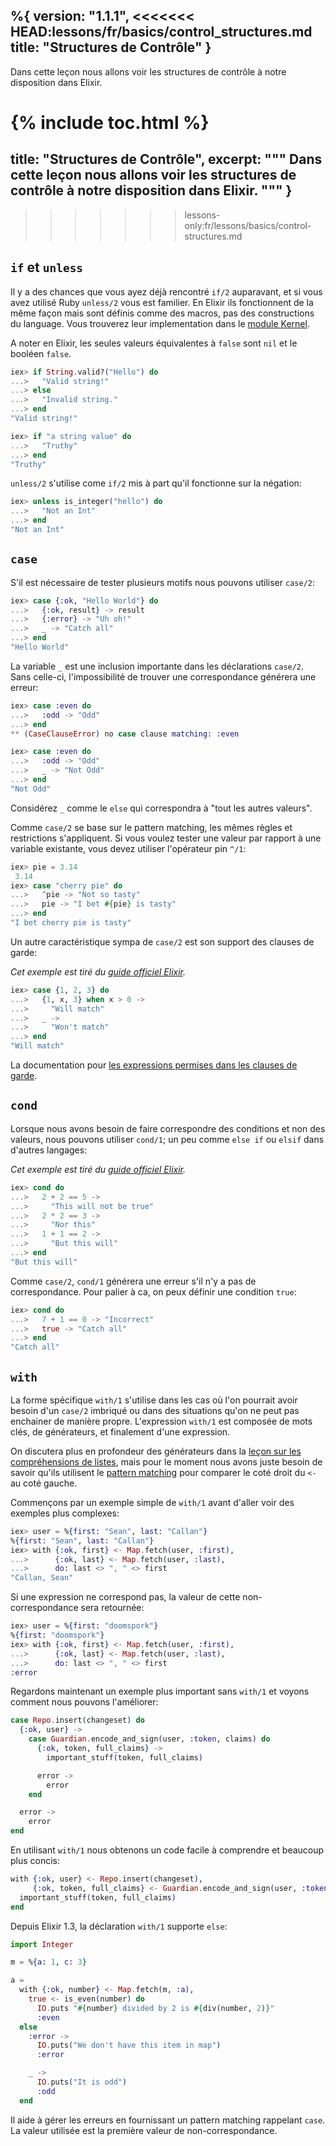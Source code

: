 %{
  version: "1.1.1",
<<<<<<< HEAD:lessons/fr/basics/control_structures.md
  title: "Structures de Contrôle"
}
---

Dans cette leçon nous allons voir les structures de contrôle à notre disposition dans Elixir.

{% include toc.html %}
=======
  title: "Structures de Contrôle",
  excerpt: """
  Dans cette leçon nous allons voir les structures de contrôle à notre disposition dans Elixir.
  """
}
---
>>>>>>> lessons-only:fr/lessons/basics/control-structures.md

## `if` et `unless`

Il y a des chances que vous ayez déjà rencontré `if/2` auparavant, et si vous avez utilisé Ruby `unless/2` vous est familier. En Elixir ils fonctionnent de la même façon mais sont définis comme des macros, pas des constructions du language. Vous trouverez leur implementation dans le [module Kernel](https://hexdocs.pm/elixir/Kernel.html).

A noter en Elixir, les seules valeurs équivalentes à `false` sont `nil` et le booléen `false`.

```elixir
iex> if String.valid?("Hello") do
...>   "Valid string!"
...> else
...>   "Invalid string."
...> end
"Valid string!"

iex> if "a string value" do
...>   "Truthy"
...> end
"Truthy"
```

`unless/2` s'utilise come `if/2` mis à part qu'il fonctionne sur la négation:

```elixir
iex> unless is_integer("hello") do
...>   "Not an Int"
...> end
"Not an Int"
```

## `case`

S'il est nécessaire de tester plusieurs motifs nous pouvons utiliser `case/2`:

```elixir
iex> case {:ok, "Hello World"} do
...>   {:ok, result} -> result
...>   {:error} -> "Uh oh!"
...>   _ -> "Catch all"
...> end
"Hello World"
```

La variable `_` est une inclusion importante dans les déclarations `case/2`. Sans celle-ci, l'impossibilité de trouver une correspondance générera une erreur:

```elixir
iex> case :even do
...>   :odd -> "Odd"
...> end
** (CaseClauseError) no case clause matching: :even

iex> case :even do
...>   :odd -> "Odd"
...>   _ -> "Not Odd"
...> end
"Not Odd"
```

Considérez `_` comme le `else` qui correspondra à "tout les autres valeurs".

Comme `case/2` se base sur le pattern matching, les mêmes règles et restrictions s'appliquent. Si vous voulez tester une valeur par rapport à une variable existante, vous devez utiliser l'opérateur pin `^/1`:

```elixir
iex> pie = 3.14 
 3.14
iex> case "cherry pie" do
...>   ^pie -> "Not so tasty"
...>   pie -> "I bet #{pie} is tasty"
...> end
"I bet cherry pie is tasty"
```

Un autre caractéristique sympa de `case/2` est son support des clauses de garde:

_Cet exemple est tiré du [guide officiel Elixir](http://elixir-lang.org/getting-started/case-cond-and-if.html#case)._

```elixir
iex> case {1, 2, 3} do
...>   {1, x, 3} when x > 0 ->
...>     "Will match"
...>   _ ->
...>     "Won't match"
...> end
"Will match"
```

La documentation pour [les expressions permises dans les clauses de garde](https://hexdocs.pm/elixir/guards.html#list-of-allowed-expressions).


## `cond`

Lorsque nous avons besoin de faire correspondre des conditions et non des valeurs, nous pouvons utiliser `cond/1`; un peu comme `else if` ou `elsif` dans d'autres langages:

_Cet exemple est tiré du [guide officiel Elixir](http://elixir-lang.org/getting-started/case-cond-and-if.html#cond)._

```elixir
iex> cond do
...>   2 + 2 == 5 ->
...>     "This will not be true"
...>   2 * 2 == 3 ->
...>     "Nor this"
...>   1 + 1 == 2 ->
...>     "But this will"
...> end
"But this will"
```

Comme `case/2`, `cond/1` générera une erreur s'il n'y a pas de correspondance. Pour palier à ca, on peux définir une condition `true`:

```elixir
iex> cond do
...>   7 + 1 == 0 -> "Incorrect"
...>   true -> "Catch all"
...> end
"Catch all"
```

## `with`

La forme spécifique `with/1` s'utilise dans les cas où l'on pourrait avoir besoin d'un `case/2` imbriqué ou dans des situations qu'on ne peut pas enchainer de manière propre. L'expression `with/1` est composée de mots clés, de générateurs, et finalement d'une expression.

On discutera plus en profondeur des générateurs dans la [leçon sur les compréhensions de listes](../comprehensions/), mais pour le moment nous avons juste besoin de savoir qu'ils utilisent le [pattern matching](../pattern-matching/) pour comparer le coté droit du `<-` au coté gauche.

Commençons par un exemple simple de `with/1` avant d'aller voir des exemples plus complexes:

```elixir
iex> user = %{first: "Sean", last: "Callan"}
%{first: "Sean", last: "Callan"}
iex> with {:ok, first} <- Map.fetch(user, :first),
...>      {:ok, last} <- Map.fetch(user, :last),
...>      do: last <> ", " <> first
"Callan, Sean"
```

Si une expression ne correspond pas, la valeur de cette non-correspondance sera retournée:

```elixir
iex> user = %{first: "doomspork"}
%{first: "doomspork"}
iex> with {:ok, first} <- Map.fetch(user, :first),
...>      {:ok, last} <- Map.fetch(user, :last),
...>      do: last <> ", " <> first
:error
```

Regardons maintenant un exemple plus important sans `with/1` et voyons comment nous pouvons l'améliorer:

```elixir
case Repo.insert(changeset) do
  {:ok, user} ->
    case Guardian.encode_and_sign(user, :token, claims) do
      {:ok, token, full_claims} ->
        important_stuff(token, full_claims)

      error ->
        error
    end

  error ->
    error
end
```

En utilisant `with/1` nous obtenons un code facile à comprendre et beaucoup plus concis:

```elixir
with {:ok, user} <- Repo.insert(changeset),
     {:ok, token, full_claims} <- Guardian.encode_and_sign(user, :token, claims) do
  important_stuff(token, full_claims)
end
```


Depuis Elixir 1.3, la déclaration `with/1` supporte `else`:

```elixir
import Integer

m = %{a: 1, c: 3}

a =
  with {:ok, number} <- Map.fetch(m, :a),
    true <- is_even(number) do
      IO.puts "#{number} divided by 2 is #{div(number, 2)}"
      :even
  else
    :error ->
      IO.puts("We don't have this item in map")
      :error

    _ ->
      IO.puts("It is odd")
      :odd
  end
```

Il aide à gérer les erreurs en fournissant un pattern matching rappelant `case`. La valeur utilisée est la première valeur de non-correspondance.
